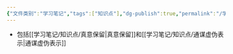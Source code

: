 ```yaml
---
{"文件类别":"学习笔记","tags":["知识点"],"dg-publish":true,"permalink":"/学习笔记/知识点/虚伪表示/","dgPassFrontmatter":true,"noteIcon":""}
---
```


- 包括[[学习笔记/知识点/真意保留\|真意保留]]和[[学习笔记/知识点/通谋虚伪表示\|通谋虚伪表示]]